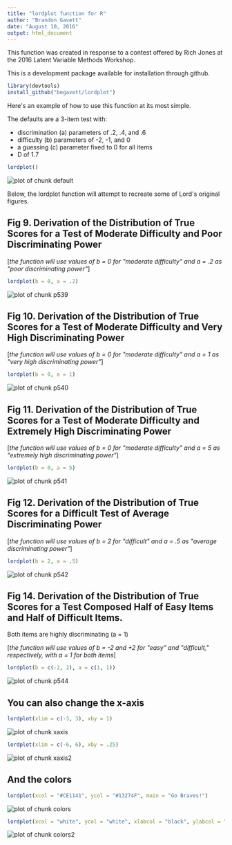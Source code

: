 ```yaml
---
title: "lordplot function for R"
author: "Brandon Gavett"
date: "August 10, 2016"
output: html_document
---
```


This function was created in response to a contest offered by Rich Jones at the 2016 Latent Variable Methods Workshop.

This is a development package available for installation through github.

```r
library(devtools)
install_github("begavett/lordplot")
```

Here's an example of how to use this function at its most simple.

The defaults are a 3-item test with:

  - discrimination (a) parameters of .2, .4, and .6
  - difficulty (b) parameters of -2, -1, and 0
  - a guessing (c) parameter fixed to 0 for all items
  - D of 1.7




```r
lordplot()
```

![plot of chunk default](figure/default-1.png)

Below, the lordplot function will attempt to recreate some of Lord's original figures. 

## Fig 9. Derivation of the Distribution of True Scores for a Test of Moderate Difficulty and Poor Discriminating Power

[*the function will use values of b = 0 for "moderate difficulty" and a = .2 as "poor discriminating power"*]


```r
lordplot(b = 0, a = .2)
```

![plot of chunk p539](figure/p539-1.png)

## Fig 10. Derivation of the Distribution of True Scores for a Test of Moderate Difficulty and Very High Discriminating Power

[*the function will use values of b = 0 for "moderate difficulty" and a = 1 as "very high discriminating power"*]


```r
lordplot(b = 0, a = 1)
```

![plot of chunk p540](figure/p540-1.png)

## Fig 11. Derivation of the Distribution of True Scores for a Test of Moderate Difficulty and Extremely High Discriminating Power

[*the function will use values of b = 0 for "moderate difficulty" and a = 5 as "extremely high discriminating power"*]


```r
lordplot(b = 0, a = 5)
```

![plot of chunk p541](figure/p541-1.png)

## Fig 12. Derivation of the Distribution of True Scores for a Difficult Test of Average Discriminating Power

[*the function will use values of b = 2 for "difficult" and a = .5 as "average discriminating power"*]


```r
lordplot(b = 2, a = .5)
```

![plot of chunk p542](figure/p542-1.png)

## Fig 14. Derivation of the Distribution of True Scores for a Test Composed Half of Easy Items and Half of Difficult Items.

Both items are highly discriminating (a = 1)

[*the function will use values of b = -2 and +2 for "easy" and "difficult," respectively, with a = 1 for both items*]


```r
lordplot(b = c(-2, 2), a = c(1, 1))
```

![plot of chunk p544](figure/p544-1.png)

## You can also change the x-axis


```r
lordplot(xlim = c(-3, 3), xby = 1)
```

![plot of chunk xaxis](figure/xaxis-1.png)


```r
lordplot(xlim = c(-6, 6), xby = .25)
```

![plot of chunk xaxis2](figure/xaxis2-1.png)

## And the colors


```r
lordplot(xcol = "#CE1141", ycol = "#13274F", main = "Go Braves!")
```

![plot of chunk colors](figure/colors-1.png)


```r
lordplot(xcol = "white", ycol = "white", xlabcol = "black", ylabcol = "black")
```

![plot of chunk colors2](figure/colors2-1.png)

